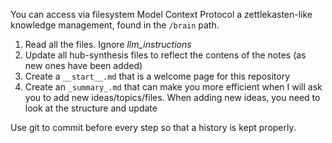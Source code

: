 You can access via filesystem Model Context Protocol a zettlekasten-like knowledge management, found in the `/brain` path.

1. Read all the files. Ignore _llm_instructions_
2. Update all hub-synthesis files to reflect the contens of the notes (as new ones have been added)
3. Create a `__start__.md` that is a welcome page for this repository
4. Create an `_summary_.md` that can make you more efficient when I will ask you to add new ideas/topics/files. When adding new ideas, you need to look at the structure and update

Use git to commit before every step so that a history is kept properly.